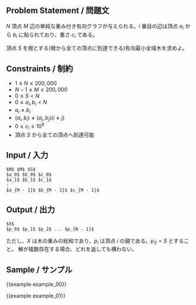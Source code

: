 Problem Statement / 問題文
---------

$N$ 頂点 $M$ 辺の単純な重み付き有向グラフが与えられる。$i$ 番目の辺は頂点 $a_i$ から $b_i$ に貼られており、重さ $c_i$ である。

頂点 $S$ を根とする(根から全ての頂点に到達できる)有向最小全域木を求めよ。


Constraints / 制約
---------

- $1 \leq N \leq 200,000$
- $N - 1 \leq M \leq 200,000$
- $0 \leq S < N$
- $0 \leq a_i, b_i < N$
- $a_i \neq b_i$
- $(a_i, b_i) \neq (a_j, b_j) (i \neq j)$
- $0 \leq c_i \leq 10^9$
- 頂点 $S$ から全ての頂点へ到達可能

Input / 入力
---------

~~~
$N$ $M$ $S$
$a_0$ $b_0$ $c_0$
$a_1$ $b_1$ $c_1$
:
$a_{M - 1}$ $b_{M - 1}$ $c_{M - 1}$
~~~

Output / 出力
---------

~~~
$X$
$p_0$ $p_1$ $p_2$ ... $p_{N - 1}$
~~~

ただし、$X$ は木の重みの総和であり、$p_i$ は頂点 $i$ の親である。$p_S = S$ とすること。
解が複数存在する場合、どれを返しても構わない。


Sample / サンプル
---------

{{example example_00}}

{{example example_01}}
